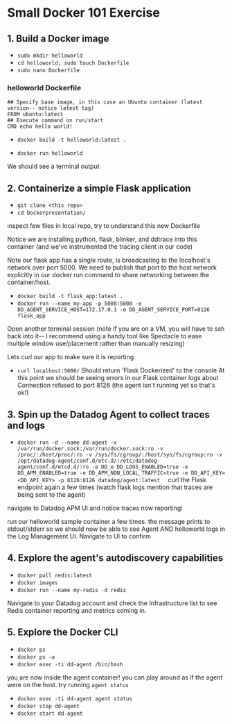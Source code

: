 # Small Docker 101 Exercise


## 1. Build a Docker image

- `sudo mkdir helloworld`
- `cd helloworld; sudo touch Dockerfile`
- `sudo nano Dockerfile`

### helloworld Dockerfile

```
## Specify base image, in this case an Ubuntu container (latest version-- notice latest tag)
FROM ubuntu:latest
## Execute command on run/start
CMD echo hello world!
```

- `docker build -t helloworld:latest .`

- `docker run helloworld`

We should see a terminal output

## 2. Containerize a simple Flask application

- `git clone <this repo>`
- `cd Dockerpresentation/`

inspect few files in local repo, try to understand this new Dockerfile

Notice we are installing python, flask, blinker, and ddtrace into this container (and we've instrumented the tracing client in our code)

Note our flask app has a single route, is broadcasting to the localhost's network over port 5000. We need to publish that port to the host network explicitly in our docker run command to share networking between the container/host.

- `docker build -t flask_app:latest .`
- `docker run --name my-app -p 5000:5000 -e DD_AGENT_SERVICE_HOST=172.17.0.1 -e DD_AGENT_SERVICE_PORT=8126 flask_app`

Open another terminal session (note if you are on a VM, you will have to ssh back into it-- I recommend using a handy tool like Spectacle to ease multiple window use/placement rather than manually resizing)

Lets curl our app to make sure it is reporting
- `curl localhost:5000/`
Should return 'Flask Dockerized' to the console
At this point we should be seeing errors in our Flask container logs about Connection refused to port 8126 (the agent isn't running yet so that's ok!)

## 3. Spin up the Datadog Agent to collect traces and logs

- ```docker run -d --name dd-agent -v /var/run/docker.sock:/var/run/docker.sock:ro -v /proc/:/host/proc/:ro -v /sys/fs/cgroup/:/host/sys/fs/cgroup:ro -v /opt/datadog-agent/conf.d/etc.d/:/etc/datadog-agent/conf.d/etcd.d/:ro -e DD_e DD_LOGS_ENABLED=true -e DD_APM_ENABLED=true -e DD_APM_NON_LOCAL_TRAFFIC=true -e DD_API_KEY=<DD_API_KEY> -p 8126:8126 datadog/agent:latest  ```
curl the Flask endpoint again a few times (watch flask logs mention that traces are being sent to the agent)

navigate to Datadog APM UI and notice traces now reporting!

run our helloworld sample container a few times. the message prints to stdout/stderr so we should now be able to see Agent AND helloworld logs in the Log Management UI. Navigate to UI to confirm

## 4. Explore the agent's autodiscovery capabilities
- `docker pull redis:latest`
- `docker images`
- `docker run --name my-redis -d redis`

Navigate to your Datadog account and check the Infrastructure list to see Redis container reporting and metrics coming in.


## 5. Explore the Docker CLI

- `docker ps`
- `docker ps -a`
- `docker exec -ti dd-agent /bin/bash`

you are now inside the agent container! you can play around as if the agent were on the host. try running `agent status`

- `docker exec -ti dd-agent agent status`
- `docker stop dd-agent`
- `docker start dd-agent`
